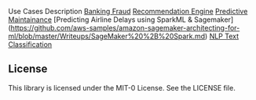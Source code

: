 Use Cases	Description
[Banking Fraud](https://github.com/aws-samples/amazon-sagemaker-architecting-for-ml/blob/master/Writeups/Banking%20Fraud.md)
[Recommendation Engine](https://github.com/aws-samples/amazon-sagemaker-architecting-for-ml/blob/master/Writeups/Recommendation%20Engine.md)
[Predictive Maintainance](https://github.com/aws-samples/amazon-sagemaker-architecting-for-ml/blob/master/Writeups/Predictive_Maintenance.md)
[Predicting Airline Delays using SparkML & Sagemaker]	(https://github.com/aws-samples/amazon-sagemaker-architecting-for-ml/blob/master/Writeups/SageMaker%20%2B%20Spark.md)
[NLP Text Classification](https://github.com/aws-samples/amazon-sagemaker-architecting-for-ml/blob/master/Writeups/NLP:%20Text%20Classification.md)

## License

This library is licensed under the MIT-0 License. See the LICENSE file.

